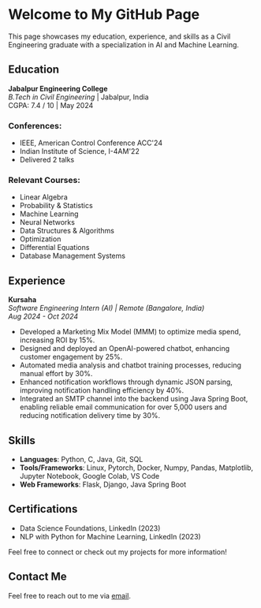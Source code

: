 # Welcome to My GitHub Page

This page showcases my education, experience, and skills as a Civil Engineering graduate with a specialization in AI and Machine Learning.

## Education

**Jabalpur Engineering College**  
_B.Tech in Civil Engineering_ | Jabalpur, India  
CGPA: 7.4 / 10 | May 2024

### Conferences:
- IEEE, American Control Conference ACC'24
- Indian Institute of Science, I-4AM'22
- Delivered 2 talks

### Relevant Courses:
- Linear Algebra
- Probability & Statistics
- Machine Learning
- Neural Networks
- Data Structures & Algorithms
- Optimization
- Differential Equations
- Database Management Systems

## Experience

**Kursaha**  
_Software Engineering Intern (AI) | Remote (Bangalore, India)_  
_Aug 2024 - Oct 2024_

- Developed a Marketing Mix Model (MMM) to optimize media spend, increasing ROI by 15%.
- Designed and deployed an OpenAI-powered chatbot, enhancing customer engagement by 25%.
- Automated media analysis and chatbot training processes, reducing manual effort by 30%.
- Enhanced notification workflows through dynamic JSON parsing, improving notification handling efficiency by 40%.
- Integrated an SMTP channel into the backend using Java Spring Boot, enabling reliable email communication for over 5,000 users and reducing notification delivery time by 30%.

## Skills

- **Languages**: Python, C, Java, Git, SQL
- **Tools/Frameworks**: Linux, Pytorch, Docker, Numpy, Pandas, Matplotlib, Jupyter Notebook, Google Colab, VS Code
- **Web Frameworks**: Flask, Django, Java Spring Boot

## Certifications

- Data Science Foundations, LinkedIn (2023)
- NLP with Python for Machine Learning, LinkedIn (2023)

Feel free to connect or check out my projects for more information!

## Contact Me
Feel free to reach out to me via [email](mailto:mishraanurag.pro@gmail.com).
